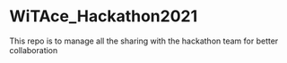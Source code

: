 # WiTAce_Hackathon2021

This repo is to manage all the sharing with the hackathon team for better collaboration
